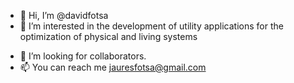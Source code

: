 - 👋 Hi, I’m @davidfotsa
- 👀 I’m interested in the development of utility applications for the optimization of physical and living systems
<!---
- 🌱 I’m currently learning ...
--->
- 💞️ I’m looking for collaborators.
- 📫 You can reach me jauresfotsa@gmail.com

<!---
davidfotsa/davidfotsa is a ✨ special ✨ repository because its `README.md` (this file) appears on your GitHub profile.
You can click the Preview link to take a look at your changes.
--->
